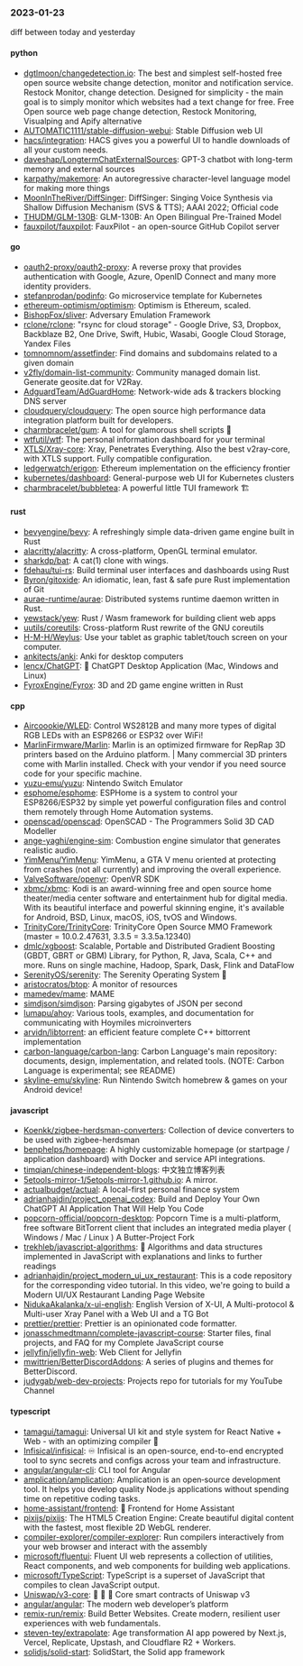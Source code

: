 ### 2023-01-23
diff between today and yesterday

#### python
* [dgtlmoon/changedetection.io](https://github.com/dgtlmoon/changedetection.io): The best and simplest self-hosted free open source website change detection, monitor and notification service. Restock Monitor, change detection. Designed for simplicity - the main goal is to simply monitor which websites had a text change for free. Free Open source web page change detection, Restock Monitoring, Visualping and Apify alternative
* [AUTOMATIC1111/stable-diffusion-webui](https://github.com/AUTOMATIC1111/stable-diffusion-webui): Stable Diffusion web UI
* [hacs/integration](https://github.com/hacs/integration): HACS gives you a powerful UI to handle downloads of all your custom needs.
* [daveshap/LongtermChatExternalSources](https://github.com/daveshap/LongtermChatExternalSources): GPT-3 chatbot with long-term memory and external sources
* [karpathy/makemore](https://github.com/karpathy/makemore): An autoregressive character-level language model for making more things
* [MoonInTheRiver/DiffSinger](https://github.com/MoonInTheRiver/DiffSinger): DiffSinger: Singing Voice Synthesis via Shallow Diffusion Mechanism (SVS & TTS); AAAI 2022; Official code
* [THUDM/GLM-130B](https://github.com/THUDM/GLM-130B): GLM-130B: An Open Bilingual Pre-Trained Model
* [fauxpilot/fauxpilot](https://github.com/fauxpilot/fauxpilot): FauxPilot - an open-source GitHub Copilot server

#### go
* [oauth2-proxy/oauth2-proxy](https://github.com/oauth2-proxy/oauth2-proxy): A reverse proxy that provides authentication with Google, Azure, OpenID Connect and many more identity providers.
* [stefanprodan/podinfo](https://github.com/stefanprodan/podinfo): Go microservice template for Kubernetes
* [ethereum-optimism/optimism](https://github.com/ethereum-optimism/optimism): Optimism is Ethereum, scaled.
* [BishopFox/sliver](https://github.com/BishopFox/sliver): Adversary Emulation Framework
* [rclone/rclone](https://github.com/rclone/rclone): "rsync for cloud storage" - Google Drive, S3, Dropbox, Backblaze B2, One Drive, Swift, Hubic, Wasabi, Google Cloud Storage, Yandex Files
* [tomnomnom/assetfinder](https://github.com/tomnomnom/assetfinder): Find domains and subdomains related to a given domain
* [v2fly/domain-list-community](https://github.com/v2fly/domain-list-community): Community managed domain list. Generate geosite.dat for V2Ray.
* [AdguardTeam/AdGuardHome](https://github.com/AdguardTeam/AdGuardHome): Network-wide ads & trackers blocking DNS server
* [cloudquery/cloudquery](https://github.com/cloudquery/cloudquery): The open source high performance data integration platform built for developers.
* [charmbracelet/gum](https://github.com/charmbracelet/gum): A tool for glamorous shell scripts 🎀
* [wtfutil/wtf](https://github.com/wtfutil/wtf): The personal information dashboard for your terminal
* [XTLS/Xray-core](https://github.com/XTLS/Xray-core): Xray, Penetrates Everything. Also the best v2ray-core, with XTLS support. Fully compatible configuration.
* [ledgerwatch/erigon](https://github.com/ledgerwatch/erigon): Ethereum implementation on the efficiency frontier
* [kubernetes/dashboard](https://github.com/kubernetes/dashboard): General-purpose web UI for Kubernetes clusters
* [charmbracelet/bubbletea](https://github.com/charmbracelet/bubbletea): A powerful little TUI framework 🏗

#### rust
* [bevyengine/bevy](https://github.com/bevyengine/bevy): A refreshingly simple data-driven game engine built in Rust
* [alacritty/alacritty](https://github.com/alacritty/alacritty): A cross-platform, OpenGL terminal emulator.
* [sharkdp/bat](https://github.com/sharkdp/bat): A cat(1) clone with wings.
* [fdehau/tui-rs](https://github.com/fdehau/tui-rs): Build terminal user interfaces and dashboards using Rust
* [Byron/gitoxide](https://github.com/Byron/gitoxide): An idiomatic, lean, fast & safe pure Rust implementation of Git
* [aurae-runtime/aurae](https://github.com/aurae-runtime/aurae): Distributed systems runtime daemon written in Rust.
* [yewstack/yew](https://github.com/yewstack/yew): Rust / Wasm framework for building client web apps
* [uutils/coreutils](https://github.com/uutils/coreutils): Cross-platform Rust rewrite of the GNU coreutils
* [H-M-H/Weylus](https://github.com/H-M-H/Weylus): Use your tablet as graphic tablet/touch screen on your computer.
* [ankitects/anki](https://github.com/ankitects/anki): Anki for desktop computers
* [lencx/ChatGPT](https://github.com/lencx/ChatGPT): 🔮 ChatGPT Desktop Application (Mac, Windows and Linux)
* [FyroxEngine/Fyrox](https://github.com/FyroxEngine/Fyrox): 3D and 2D game engine written in Rust

#### cpp
* [Aircoookie/WLED](https://github.com/Aircoookie/WLED): Control WS2812B and many more types of digital RGB LEDs with an ESP8266 or ESP32 over WiFi!
* [MarlinFirmware/Marlin](https://github.com/MarlinFirmware/Marlin): Marlin is an optimized firmware for RepRap 3D printers based on the Arduino platform. | Many commercial 3D printers come with Marlin installed. Check with your vendor if you need source code for your specific machine.
* [yuzu-emu/yuzu](https://github.com/yuzu-emu/yuzu): Nintendo Switch Emulator
* [esphome/esphome](https://github.com/esphome/esphome): ESPHome is a system to control your ESP8266/ESP32 by simple yet powerful configuration files and control them remotely through Home Automation systems.
* [openscad/openscad](https://github.com/openscad/openscad): OpenSCAD - The Programmers Solid 3D CAD Modeller
* [ange-yaghi/engine-sim](https://github.com/ange-yaghi/engine-sim): Combustion engine simulator that generates realistic audio.
* [YimMenu/YimMenu](https://github.com/YimMenu/YimMenu): YimMenu, a GTA V menu oriented at protecting from crashes (not all currently) and improving the overall experience.
* [ValveSoftware/openvr](https://github.com/ValveSoftware/openvr): OpenVR SDK
* [xbmc/xbmc](https://github.com/xbmc/xbmc): Kodi is an award-winning free and open source home theater/media center software and entertainment hub for digital media. With its beautiful interface and powerful skinning engine, it's available for Android, BSD, Linux, macOS, iOS, tvOS and Windows.
* [TrinityCore/TrinityCore](https://github.com/TrinityCore/TrinityCore): TrinityCore Open Source MMO Framework (master = 10.0.2.47631, 3.3.5 = 3.3.5a.12340)
* [dmlc/xgboost](https://github.com/dmlc/xgboost): Scalable, Portable and Distributed Gradient Boosting (GBDT, GBRT or GBM) Library, for Python, R, Java, Scala, C++ and more. Runs on single machine, Hadoop, Spark, Dask, Flink and DataFlow
* [SerenityOS/serenity](https://github.com/SerenityOS/serenity): The Serenity Operating System 🐞
* [aristocratos/btop](https://github.com/aristocratos/btop): A monitor of resources
* [mamedev/mame](https://github.com/mamedev/mame): MAME
* [simdjson/simdjson](https://github.com/simdjson/simdjson): Parsing gigabytes of JSON per second
* [lumapu/ahoy](https://github.com/lumapu/ahoy): Various tools, examples, and documentation for communicating with Hoymiles microinverters
* [arvidn/libtorrent](https://github.com/arvidn/libtorrent): an efficient feature complete C++ bittorrent implementation
* [carbon-language/carbon-lang](https://github.com/carbon-language/carbon-lang): Carbon Language's main repository: documents, design, implementation, and related tools. (NOTE: Carbon Language is experimental; see README)
* [skyline-emu/skyline](https://github.com/skyline-emu/skyline): Run Nintendo Switch homebrew & games on your Android device!

#### javascript
* [Koenkk/zigbee-herdsman-converters](https://github.com/Koenkk/zigbee-herdsman-converters): Collection of device converters to be used with zigbee-herdsman
* [benphelps/homepage](https://github.com/benphelps/homepage): A highly customizable homepage (or startpage / application dashboard) with Docker and service API integrations.
* [timqian/chinese-independent-blogs](https://github.com/timqian/chinese-independent-blogs): 中文独立博客列表
* [5etools-mirror-1/5etools-mirror-1.github.io](https://github.com/5etools-mirror-1/5etools-mirror-1.github.io): A mirror.
* [actualbudget/actual](https://github.com/actualbudget/actual): A local-first personal finance system
* [adrianhajdin/project_openai_codex](https://github.com/adrianhajdin/project_openai_codex): Build and Deploy Your Own ChatGPT AI Application That Will Help You Code
* [popcorn-official/popcorn-desktop](https://github.com/popcorn-official/popcorn-desktop): Popcorn Time is a multi-platform, free software BitTorrent client that includes an integrated media player ( Windows / Mac / Linux ) A Butter-Project Fork
* [trekhleb/javascript-algorithms](https://github.com/trekhleb/javascript-algorithms): 📝 Algorithms and data structures implemented in JavaScript with explanations and links to further readings
* [adrianhajdin/project_modern_ui_ux_restaurant](https://github.com/adrianhajdin/project_modern_ui_ux_restaurant): This is a code repository for the corresponding video tutorial. In this video, we're going to build a Modern UI/UX Restaurant Landing Page Website
* [NidukaAkalanka/x-ui-english](https://github.com/NidukaAkalanka/x-ui-english): English Version of X-UI, A Multi-protocol & Multi-user Xray Panel with a Web UI and a TG Bot
* [prettier/prettier](https://github.com/prettier/prettier): Prettier is an opinionated code formatter.
* [jonasschmedtmann/complete-javascript-course](https://github.com/jonasschmedtmann/complete-javascript-course): Starter files, final projects, and FAQ for my Complete JavaScript course
* [jellyfin/jellyfin-web](https://github.com/jellyfin/jellyfin-web): Web Client for Jellyfin
* [mwittrien/BetterDiscordAddons](https://github.com/mwittrien/BetterDiscordAddons): A series of plugins and themes for BetterDiscord.
* [judygab/web-dev-projects](https://github.com/judygab/web-dev-projects): Projects repo for tutorials for my YouTube Channel

#### typescript
* [tamagui/tamagui](https://github.com/tamagui/tamagui): Universal UI kit and style system for React Native + Web - with an optimizing compiler 🚄
* [Infisical/infisical](https://github.com/Infisical/infisical): ♾ Infisical is an open-source, end-to-end encrypted tool to sync secrets and configs across your team and infrastructure.
* [angular/angular-cli](https://github.com/angular/angular-cli): CLI tool for Angular
* [amplication/amplication](https://github.com/amplication/amplication): Amplication is an open‑source development tool. It helps you develop quality Node.js applications without spending time on repetitive coding tasks.
* [home-assistant/frontend](https://github.com/home-assistant/frontend): 🍭 Frontend for Home Assistant
* [pixijs/pixijs](https://github.com/pixijs/pixijs): The HTML5 Creation Engine: Create beautiful digital content with the fastest, most flexible 2D WebGL renderer.
* [compiler-explorer/compiler-explorer](https://github.com/compiler-explorer/compiler-explorer): Run compilers interactively from your web browser and interact with the assembly
* [microsoft/fluentui](https://github.com/microsoft/fluentui): Fluent UI web represents a collection of utilities, React components, and web components for building web applications.
* [microsoft/TypeScript](https://github.com/microsoft/TypeScript): TypeScript is a superset of JavaScript that compiles to clean JavaScript output.
* [Uniswap/v3-core](https://github.com/Uniswap/v3-core): 🦄 🦄 🦄 Core smart contracts of Uniswap v3
* [angular/angular](https://github.com/angular/angular): The modern web developer’s platform
* [remix-run/remix](https://github.com/remix-run/remix): Build Better Websites. Create modern, resilient user experiences with web fundamentals.
* [steven-tey/extrapolate](https://github.com/steven-tey/extrapolate): Age transformation AI app powered by Next.js, Vercel, Replicate, Upstash, and Cloudflare R2 + Workers.
* [solidjs/solid-start](https://github.com/solidjs/solid-start): SolidStart, the Solid app framework
